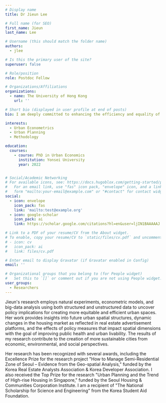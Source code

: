 ```yaml
---
# Display name
title: Dr Jieun Lee

# Full name (for SEO)
first_name: Jieun
last_name: Lee

# Username (this should match the folder name)
authors:
  - jlee

# Is this the primary user of the site?
superuser: false

# Role/position
role: Postdoc Fellow

# Organizations/Affiliations
organizations:
  - name: The University of Hong Kong
    url: ''

# Short bio (displayed in user profile at end of posts)
bio: I am deeply committed to enhancing the efficiency and equality of urban land-use, with the goal of creating better spaces for living, working, and playing. My primary research focus is on identifying more effective urban planning strategies and values that should be considered in the process of creating sustainable urban spaces for our future. My ongoing research primarily revolves around urban land-use planning, the dynamics of the housing market, and the impact of public interventions on people's health and satisfaction.

interests:
  - Urban Econometrics
  - Urban Planning
  - Methodology

education:
  courses:
    - course: PhD in Urban Economics
      institution: Yonsei University
      year: 2022


# Social/Academic Networking
# For available icons, see: https://docs.hugoblox.com/getting-started/page-builder/#icons
#   For an email link, use "fas" icon pack, "envelope" icon, and a link in the
#   form "mailto:your-email@example.com" or "#contact" for contact widget.
social:
  - icon: envelope
    icon_pack: fas
    link: 'mailto:test@example.org'
  - icon: google-scholar
    icon_pack: ai
    link: https://scholar.google.com/citations?hl=en&user=ljIN1BAAAAAJ

# Link to a PDF of your resume/CV from the About widget.
# To enable, copy your resume/CV to `static/files/cv.pdf` and uncomment the lines below.
# - icon: cv
#   icon_pack: ai
#   link: files/cv.pdf

# Enter email to display Gravatar (if Gravatar enabled in Config)
email: ''

# Organizational groups that you belong to (for People widget)
#   Set this to `[]` or comment out if you are not using People widget.
user_groups:
  - Researchers
---
```


Jieun's research employs natural experiments, econometric models, and big-data analysis using both structured and unstructured data to uncover policy implications for creating more equitable and efficient urban spaces. Her work provides insights into future urban spatial structures, dynamic changes in the housing market as reflected in real estate advertisement platforms, and the effects of policy measures that impact spatial dimensions with the goal of improving public health and urban livability. The results of my research contribute to the creation of more sustainable cities from economic, environmental, and social perspectives.

Her research has been recognized with several awards, including the Excellence Prize for the research project "How to Manage Semi-Residential Zone of Seoul – Evidence from the Geo-spatial Analysis," funded by the Korea Real Estate Analysts Association & Korea Developer Association. I also received the Top Prize for the research "Urban Planning and the Trend of High-rise Housing in Singapore," funded by the Seoul Housing & Communities Corporation Institute. I am a recipient of "The National Scholarship for Science and Engineering" from the Korea Student Aid Foundation.
